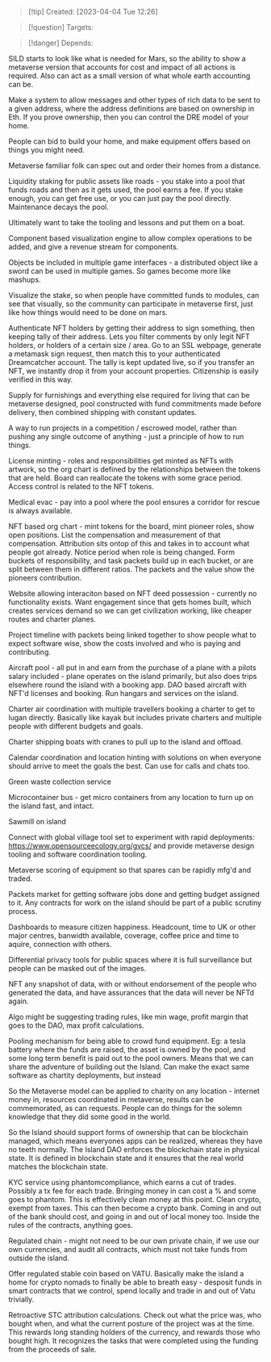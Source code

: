
>[!tip] Created: [2023-04-04 Tue 12:26]

>[!question] Targets: 

>[!danger] Depends: 

SILD starts to look like what is needed for Mars, so the ability to show a metaverse version that accounts for cost and impact of all actions is required.  Also can act as a small version of what whole earth accounting can be.

Make a system to allow messages and other types of rich data to be sent to a given address, where the address definitions are based on ownership in Eth.  If you prove ownership, then you can control the DRE model of your home.

People can bid to build your home, and make equipment offers based on things you might need.

Metaverse familiar folk can spec out and order their homes from a distance.

Liquidity staking for public assets like roads - you stake into a pool that funds roads and then as it gets used, the pool earns a fee.  If you stake enough, you can get free use, or you can just pay the pool directly.  Maintenance decays the pool.  

Ultimately want to take the tooling and lessons and put them on a boat.

Component based visualization engine to allow complex operations to be added, and give a revenue stream for components.

Objects be included in multiple game interfaces - a distributed object like a sword can be used in multiple games.  So games become more like mashups.

Visualize the stake, so when people have committed funds to modules, can see that visually, so the community can participate in metaverse first, just like how things would need to be done on mars.

Authenticate NFT holders by getting their address to sign something, then keeping tally of their address.  Lets you filter comments by only legit NFT holders, or holders of a certain size / area.  Go to an SSL webpage, generate a metamask sign request, then match this to your authenticated Dreamcatcher account.  The tally is kept updated live, so if you transfer an NFT, we instantly drop it from your account properties.  Citizenship is easily verified in this way.

Supply for furnishings and everything else required for living that can be metaverse designed, pool constructed with fund commitments made before delivery, then combined shipping with constant updates.

A way to run projects in a competition / escrowed model, rather than pushing any single outcome of anything - just a principle of how to run things.

License minting - roles and responsibilities get minted as NFTs with artwork, so the org chart is defined by the relationships between the tokens that are held.  Board can reallocate the tokens with some grace period.  Access control is related to the NFT tokens.

Medical evac - pay into a pool where the pool ensures a corridor for rescue is always available.

NFT based org chart - mint tokens for the board, mint pioneer roles, show open positions.  List the compensation and measurement of that compensation.  Attribution sits ontop of this and takes in to account what people got already.  Notice period when role is being changed.  Form buckets of responsibility, and task packets build up in each bucket, or are split between them in different ratios.  The packets and the value show the pioneers contribution.

Website allowing interaciton based on NFT deed possession - currently no functionality exists.  Want engagement since that gets homes built, which creates services demand so we can get civilization working, like cheaper routes and charter planes.

Project timeline with packets being linked together to show people what to expect software wise, show the costs involved and who is paying and contributing.

Aircraft pool - all put in and earn from the purchase of a plane with a pilots salary included - plane operates on the island primarily, but also does trips elsewhere round the island with a booking app.  DAO based aircraft with NFT'd licenses and booking.  Run hangars and services on the island.

Charter air coordination with multiple travellers booking a charter to get to lugan directly.  Basically like kayak but includes private charters and multiple people with different budgets and goals.

Charter shipping boats with cranes to pull up to the island and offload.

Calendar coordination and location hinting with solutions on when everyone should arrive to meet the goals the best.  Can use for calls and chats too.

Green waste collection service

Microcontainer bus - get micro containers from any location to turn up on the island fast, and intact.

Sawmill on island

Connect with global village tool set to experiment with rapid deployments: https://www.opensourceecology.org/gvcs/ and provide metaverse design tooling and software coordination tooling.

Metaverse scoring of equipment so that spares can be rapidly mfg'd and traded.

Packets market for getting software jobs done and getting budget assigned to it.  Any contracts for work on the island should be part of a public scrutiny process.

Dashboards to measure citizen happiness.  Headcount, time to UK or other major centres, banwidth available, coverage, coffee price and time to aquire, connection with others.

Differential privacy tools for public spaces where it is full surveillance but people can be masked out of the images.

NFT any snapshot of data, with or without endorsement of the people who generated the data, and have assurances that the data will never be NFTd again.

Algo might be suggesting trading rules, like min wage, profit margin that goes to the DAO, max profit calculations.

Pooling mechanism for being able to crowd fund equipment.  Eg: a tesla battery where the funds are raised, the asset is owned by the pool, and some long term benefit is paid out to the pool owners.  Means that we can share the adventure of building out the Island.  Can make the exact same software as chartity deployments, but instead

So the Metaverse model can be applied to charity on any location - internet money in, resources coordinated in metaverse, results can be commemorated, as can requests.  People can do things for the solemn knowledge that they did some good in the world.

So the Island should support forms of ownership that can be blockchain managed, which means everyones apps can be realized, whereas they have no teeth normally.  The Island DAO enforces the blockchain state in physical state.  It is defined in blockchain state and it ensures that the real world matches the blockchain state.

KYC service using phantomcompliance, which earns a cut of trades.  Possibly a tx fee for each trade.  Bringing money in can cost a % and some goes to phantom.  This is effectively clean money at this point.  Clean crypto, exempt from taxes.  This can then become a crypto bank.  Coming in and out of the bank should cost, and going in and out of local money too.  Inside the rules of the contracts, anything goes.

Regulated chain - might not need to be our own private chain, if we use our own currencies, and  audit all contracts, which must not take funds from outside the island.

Offer regulated stable coin based on VATU.  Basically make the island a home for crypto nomads to finally be able to breath easy - desposit funds in smart contracts that we control, spend locally and trade in and out of Vatu trivially.

Retroactive STC attribution calculations.  Check out what the price was, who bought when, and what the current posture of the project was at the time.  This rewards long standing holders of the currency, and rewards those who bought high.  It recognizes the tasks that were completed using the funding from the proceeds of sale.
